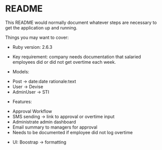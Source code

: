 # README

This README would normally document whatever steps are necessary to get the
application up and running.

Things you may want to cover:

* Ruby version: 2.6.3

* Key requirement: company needs documentation that salaried employees did or did not get overtime each week.

* Models:
- Post -> date:date rationale:text
- User -> Devise
- AdminUser -> STI

* Features:
- Approval Workflow
- SMS sending -> link to approval or overtime input
- Administrate admin dashboard
- Email summary to managers for approval
- Needs to be documented if employee did not log overtime

* UI:
Boostrap -> formatting
